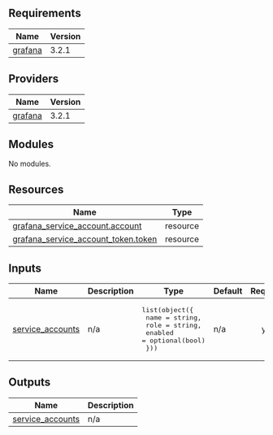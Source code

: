 <!-- BEGIN_TF_DOCS -->
## Requirements

| Name | Version |
|------|---------|
| <a name="requirement_grafana"></a> [grafana](#requirement\_grafana) | 3.2.1 |

## Providers

| Name | Version |
|------|---------|
| <a name="provider_grafana"></a> [grafana](#provider\_grafana) | 3.2.1 |

## Modules

No modules.

## Resources

| Name | Type |
|------|------|
| [grafana_service_account.account](https://registry.terraform.io/providers/grafana/grafana/3.2.1/docs/resources/service_account) | resource |
| [grafana_service_account_token.token](https://registry.terraform.io/providers/grafana/grafana/3.2.1/docs/resources/service_account_token) | resource |

## Inputs

| Name | Description | Type | Default | Required |
|------|-------------|------|---------|:--------:|
| <a name="input_service_accounts"></a> [service\_accounts](#input\_service\_accounts) | n/a | <pre>list(object({<br>    name    = string,<br>    role    = string,<br>    enabled = optional(bool)<br>  }))</pre> | n/a | yes |

## Outputs

| Name | Description |
|------|-------------|
| <a name="output_service_accounts"></a> [service\_accounts](#output\_service\_accounts) | n/a |
<!-- END_TF_DOCS -->